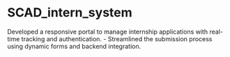 # SCAD_intern_system
Developed a responsive portal to manage internship applications with real-time tracking and authentication. - Streamlined the submission process using dynamic forms and backend integration.
